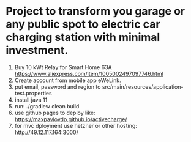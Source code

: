 # Project to transform you garage or any public spot to electric car charging station with minimal investment.

1. Buy 10 kWt Relay for Smart Home 63A https://www.aliexpress.com/item/1005002497097746.html
2. Create account from mobile app eWeLink.
3. put email, password and region to src/main/resources/application-test.properties
4. install java 11
5. run: ./gradlew clean build
6. use github pages to deploy like: https://maxpavlovdp.github.io/activecharge/
7. for mvc dployment use hetzner or other hosting: http://49.12.117.164:3000/
